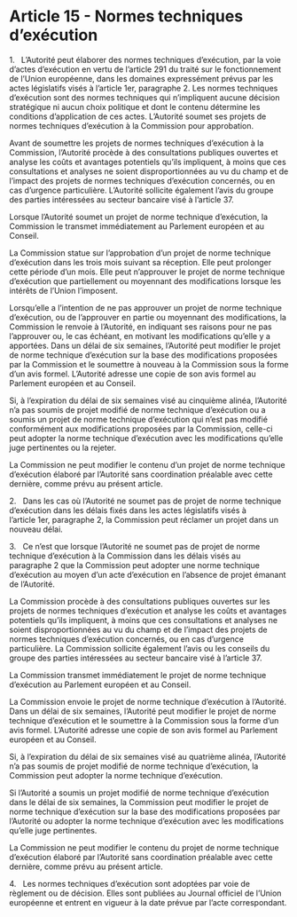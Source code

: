 # Article 15 - Normes techniques d’exécution


1.   L’Autorité peut élaborer des normes techniques d’exécution, par la voie d’actes d’exécution en vertu de l’article 291 du traité sur le fonctionnement de l’Union européenne, dans les domaines expressément prévus par les actes législatifs visés à l’article 1er, paragraphe 2. Les normes techniques d’exécution sont des normes techniques qui n’impliquent aucune décision stratégique ni aucun choix politique et dont le contenu détermine les conditions d’application de ces actes. L’Autorité soumet ses projets de normes techniques d’exécution à la Commission pour approbation.

Avant de soumettre les projets de normes techniques d’exécution à la Commission, l’Autorité procède à des consultations publiques ouvertes et analyse les coûts et avantages potentiels qu’ils impliquent, à moins que ces consultations et analyses ne soient disproportionnées au vu du champ et de l’impact des projets de normes techniques d’exécution concernés, ou en cas d’urgence particulière. L’Autorité sollicite également l’avis du groupe des parties intéressées au secteur bancaire visé à l’article 37.

Lorsque l’Autorité soumet un projet de norme technique d’exécution, la Commission le transmet immédiatement au Parlement européen et au Conseil.

La Commission statue sur l’approbation d’un projet de norme technique d’exécution dans les trois mois suivant sa réception. Elle peut prolonger cette période d’un mois. Elle peut n’approuver le projet de norme technique d’exécution que partiellement ou moyennant des modifications lorsque les intérêts de l’Union l’imposent.

Lorsqu’elle a l’intention de ne pas approuver un projet de norme technique d’exécution, ou de l’approuver en partie ou moyennant des modifications, la Commission le renvoie à l’Autorité, en indiquant ses raisons pour ne pas l’approuver ou, le cas échéant, en motivant les modifications qu’elle y a apportées. Dans un délai de six semaines, l’Autorité peut modifier le projet de norme technique d’exécution sur la base des modifications proposées par la Commission et le soumettre à nouveau à la Commission sous la forme d’un avis formel. L’Autorité adresse une copie de son avis formel au Parlement européen et au Conseil.

Si, à l’expiration du délai de six semaines visé au cinquième alinéa, l’Autorité n’a pas soumis de projet modifié de norme technique d’exécution ou a soumis un projet de norme technique d’exécution qui n’est pas modifié conformément aux modifications proposées par la Commission, celle-ci peut adopter la norme technique d’exécution avec les modifications qu’elle juge pertinentes ou la rejeter.

La Commission ne peut modifier le contenu d’un projet de norme technique d’exécution élaboré par l’Autorité sans coordination préalable avec cette dernière, comme prévu au présent article.

2.   Dans les cas où l’Autorité ne soumet pas de projet de norme technique d’exécution dans les délais fixés dans les actes législatifs visés à l’article 1er, paragraphe 2, la Commission peut réclamer un projet dans un nouveau délai.

3.   Ce n’est que lorsque l’Autorité ne soumet pas de projet de norme technique d’exécution à la Commission dans les délais visés au paragraphe 2 que la Commission peut adopter une norme technique d’exécution au moyen d’un acte d’exécution en l’absence de projet émanant de l’Autorité.

La Commission procède à des consultations publiques ouvertes sur les projets de normes techniques d’exécution et analyse les coûts et avantages potentiels qu’ils impliquent, à moins que ces consultations et analyses ne soient disproportionnées au vu du champ et de l’impact des projets de normes techniques d’exécution concernés, ou en cas d’urgence particulière. La Commission sollicite également l’avis ou les conseils du groupe des parties intéressées au secteur bancaire visé à l’article 37.

La Commission transmet immédiatement le projet de norme technique d’exécution au Parlement européen et au Conseil.

La Commission envoie le projet de norme technique d’exécution à l’Autorité. Dans un délai de six semaines, l’Autorité peut modifier le projet de norme technique d’exécution et le soumettre à la Commission sous la forme d’un avis formel. L’Autorité adresse une copie de son avis formel au Parlement européen et au Conseil.

Si, à l’expiration du délai de six semaines visé au quatrième alinéa, l’Autorité n’a pas soumis de projet modifié de norme technique d’exécution, la Commission peut adopter la norme technique d’exécution.

Si l’Autorité a soumis un projet modifié de norme technique d’exécution dans le délai de six semaines, la Commission peut modifier le projet de norme technique d’exécution sur la base des modifications proposées par l’Autorité ou adopter la norme technique d’exécution avec les modifications qu’elle juge pertinentes.

La Commission ne peut modifier le contenu du projet de norme technique d’exécution élaboré par l’Autorité sans coordination préalable avec cette dernière, comme prévu au présent article.

4.   Les normes techniques d’exécution sont adoptées par voie de règlement ou de décision. Elles sont publiées au Journal officiel de l’Union européenne et entrent en vigueur à la date prévue par l’acte correspondant.
